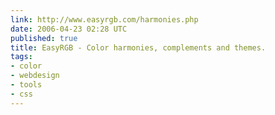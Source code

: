 ```yaml
---
link: http://www.easyrgb.com/harmonies.php
date: 2006-04-23 02:28 UTC
published: true
title: EasyRGB - Color harmonies, complements and themes.
tags:
- color
- webdesign
- tools
- css
---
```



